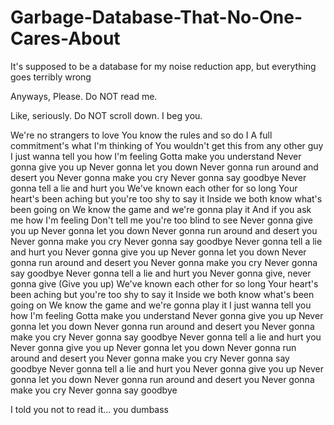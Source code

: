 # Garbage-Database-That-No-One-Cares-About
It's supposed to be a database for my noise reduction app, but everything goes terribly wrong

Anyways, Please. Do NOT read me.















Like, seriously. Do NOT scroll down. I beg you.















We're no strangers to love
You know the rules and so do I
A full commitment's what I'm thinking of
You wouldn't get this from any other guy
I just wanna tell you how I'm feeling
Gotta make you understand
Never gonna give you up
Never gonna let you down
Never gonna run around and desert you
Never gonna make you cry
Never gonna say goodbye
Never gonna tell a lie and hurt you
We've known each other for so long
Your heart's been aching but you're too shy to say it
Inside we both know what's been going on
We know the game and we're gonna play it
And if you ask me how I'm feeling
Don't tell me you're too blind to see
Never gonna give you up
Never gonna let you down
Never gonna run around and desert you
Never gonna make you cry
Never gonna say goodbye
Never gonna tell a lie and hurt you
Never gonna give you up
Never gonna let you down
Never gonna run around and desert you
Never gonna make you cry
Never gonna say goodbye
Never gonna tell a lie and hurt you
Never gonna give, never gonna give
(Give you up)
We've known each other for so long
Your heart's been aching but you're too shy to say it
Inside we both know what's been going on
We know the game and we're gonna play it
I just wanna tell you how I'm feeling
Gotta make you understand
Never gonna give you up
Never gonna let you down
Never gonna run around and desert you
Never gonna make you cry
Never gonna say goodbye
Never gonna tell a lie and hurt you
Never gonna give you up
Never gonna let you down
Never gonna run around and desert you
Never gonna make you cry
Never gonna say goodbye
Never gonna tell a lie and hurt you
Never gonna give you up
Never gonna let you down
Never gonna run around and desert you
Never gonna make you cry
Never gonna say goodbye


I told you not to read it... you dumbass
